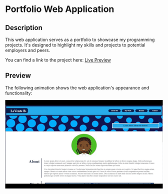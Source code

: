 # Portfolio Web Application

## Description
This web application serves as a portfolio to showcase my programming projects. It's designed to highlight my skills and projects to potential employers and peers.

You can find a link to the project here: [Live Preview](https://hokage-216.github.io/responsive-portfolio-demo/#)

## Preview

The following animation shows the web application's appearance and functionality:

![portfolio demo](/assets/img/responsive-gif.gif)